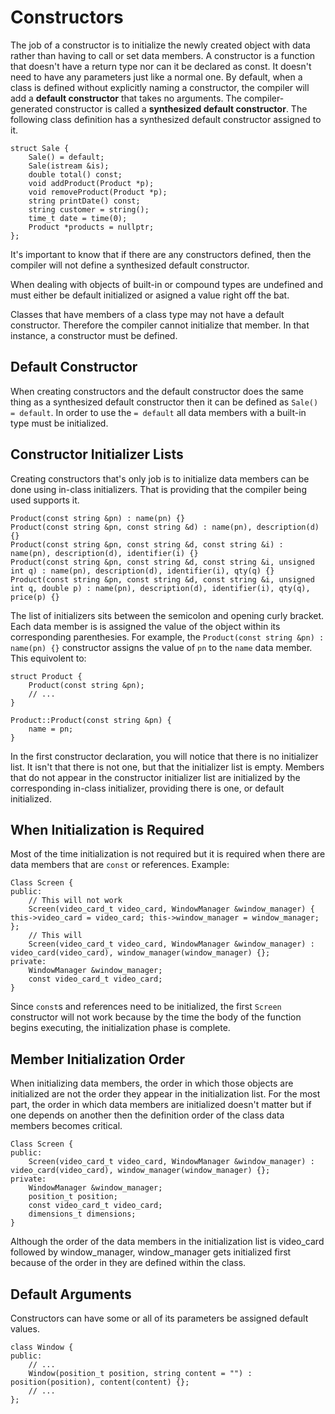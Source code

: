 # Constructors
The job of a constructor is to initialize the newly created object with data rather than having to call or set data 
members. A constructor is a function that doesn't have a return type nor can it be declared as const. It doesn't need 
to have any parameters just like a normal one. By default, when a class is defined without explicitly naming a 
constructor, the compiler will add a **default constructor** that takes no arguments. The compiler-generated constructor 
is called a **synthesized default constructor**. The following class definition has a synthesized default constructor 
assigned to it.

```
struct Sale {
    Sale() = default;
    Sale(istream &is);
    double total() const;
    void addProduct(Product *p);
    void removeProduct(Product *p);
    string printDate() const;
    string customer = string();
    time_t date = time(0);
    Product *products = nullptr;
};
```

It's important to know that if there are any constructors defined, then the compiler will not define a synthesized 
default constructor.

When dealing with objects of built-in or compound types are undefined and must either be default initialized or asigned 
a value right off the bat.

Classes that have members of a class type may not have a default constructor. Therefore the compiler cannot initialize 
that member. In that instance, a constructor must be defined.  

## Default Constructor
When creating constructors and the default constructor does the same thing as a synthesized default constructor then it 
can be defined as `Sale() = default`. In order to use the `= default` all data members with a built-in type must be 
initialized.

## Constructor Initializer Lists
Creating constructors that's only job is to initialize data members can be done using in-class initializers. That is
providing that the compiler being used supports it. 

```
Product(const string &pn) : name(pn) {}
Product(const string &pn, const string &d) : name(pn), description(d) {}
Product(const string &pn, const string &d, const string &i) : name(pn), description(d), identifier(i) {}
Product(const string &pn, const string &d, const string &i, unsigned int q) : name(pn), description(d), identifier(i), qty(q) {}
Product(const string &pn, const string &d, const string &i, unsigned int q, double p) : name(pn), description(d), identifier(i), qty(q), price(p) {}
``` 

The list of initializers sits between the semicolon and opening curly bracket. Each data member is is assigned the 
value of the object within its corresponding parenthesies. For example, the `Product(const string &pn) : name(pn) {}` 
constructor assigns the value of `pn` to the `name` data member. This equivolent to:

```
struct Product {
    Product(const string &pn);
    // ...
}

Product::Product(const string &pn) {
    name = pn;
}
```  

In the first constructor declaration, you will notice that there is no initializer list. It isn't that there is not one, 
but that the initializer list is empty. Members that do not appear in the constructor initializer list are initialized 
by the corresponding in-class initializer, providing there is one, or default initialized. 

## When Initialization is Required
Most of the time initialization is not required but it is required when there are data members that are `const` or
references. Example:

```
Class Screen {
public: 
    // This will not work
    Screen(video_card_t video_card, WindowManager &window_manager) { this->video_card = video_card; this->window_manager = window_manager; };
    // This will
    Screen(video_card_t video_card, WindowManager &window_manager) : video_card(video_card), window_manager(window_manager) {};
private: 
    WindowManager &window_manager;
    const video_card_t video_card;
}
``` 

Since `const`s and references need to be initialized, the first `Screen` constructor will not work because by the time the 
body of the function begins executing, the initialization phase is complete.

## Member Initialization Order
When initializing data members, the order in which those objects are initialized are not the order they appear in the 
initialization list. For the most part, the order in which data members are initialized doesn't matter but if one 
depends on another then the definition order of the class data members becomes critical.

```
Class Screen {
public: 
    Screen(video_card_t video_card, WindowManager &window_manager) : video_card(video_card), window_manager(window_manager) {};
private: 
    WindowManager &window_manager;
    position_t position;
    const video_card_t video_card;
    dimensions_t dimensions;
}
```
Although the order of the data members in the initialization list is video_card followed by window_manager, window_manager 
gets initialized first because of the order in they are defined within the class.

## Default Arguments
Constructors can have some or all of its parameters be assigned default values.

```
class Window {
public:
    // ...
    Window(position_t position, string content = "") : position(position), content(content) {};
    // ...
};
``` 